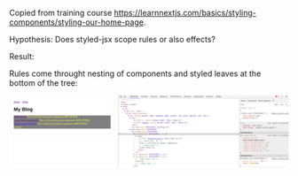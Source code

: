 Copied from training course https://learnnextjs.com/basics/styling-components/styling-our-home-page.

Hypothesis: Does styled-jsx scope rules or also effects?

Result:

Rules come throught nesting of components and styled leaves at the bottom of the tree:

![Screenshot](https://github.com/ichyr/styles-jsx/blob/clean-urls-ssr/images/yaktocat.png?raw=true)